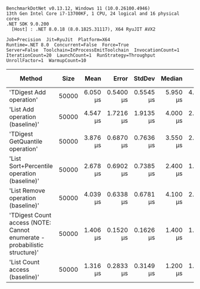 ```

BenchmarkDotNet v0.13.12, Windows 11 (10.0.26100.4946)
13th Gen Intel Core i7-13700KF, 1 CPU, 24 logical and 16 physical cores
.NET SDK 9.0.200
  [Host] : .NET 8.0.18 (8.0.1825.31117), X64 RyuJIT AVX2

Job=Precision  Jit=RyuJit  Platform=X64  
Runtime=.NET 8.0  Concurrent=False  Force=True  
Server=False  Toolchain=InProcessEmitToolchain  InvocationCount=1  
IterationCount=20  LaunchCount=1  RunStrategy=Throughput  
UnrollFactor=1  WarmupCount=10  

```
| Method                                                                    | Size  | Mean     | Error     | StdDev    | Median   | Min      | Max      | Ratio | RatioSD | Allocated | Alloc Ratio |
|-------------------------------------------------------------------------- |------ |---------:|----------:|----------:|---------:|---------:|---------:|------:|--------:|----------:|------------:|
| &#39;TDigest Add operation&#39;                                                   | 50000 | 6.050 μs | 0.5400 μs | 0.5545 μs | 5.950 μs | 4.950 μs | 7.250 μs |  1.58 |    0.54 |    1720 B |        1.00 |
| &#39;List Add operation (baseline)&#39;                                           | 50000 | 4.547 μs | 1.7216 μs | 1.9135 μs | 4.000 μs | 2.700 μs | 8.900 μs |  1.00 |    0.00 |    1720 B |        1.00 |
| &#39;TDigest GetQuantile operation&#39;                                           | 50000 | 3.876 μs | 0.6870 μs | 0.7636 μs | 3.550 μs | 2.950 μs | 5.750 μs |  0.96 |    0.33 |     376 B |        0.22 |
| &#39;List Sort+Percentile operation (baseline)&#39;                               | 50000 | 2.678 μs | 0.6902 μs | 0.7385 μs | 2.400 μs | 1.700 μs | 4.500 μs |  0.67 |    0.20 |    1720 B |        1.00 |
| &#39;List Remove operation (baseline)&#39;                                        | 50000 | 4.039 μs | 0.6338 μs | 0.6781 μs | 4.100 μs | 2.950 μs | 5.150 μs |  1.06 |    0.43 |    1720 B |        1.00 |
| &#39;TDigest Count access (NOTE: Cannot enumerate - probabilistic structure)&#39; | 50000 | 1.406 μs | 0.1520 μs | 0.1626 μs | 1.400 μs | 1.100 μs | 1.700 μs |  0.36 |    0.11 |    1696 B |        0.99 |
| &#39;List Count access (baseline)&#39;                                            | 50000 | 1.316 μs | 0.2833 μs | 0.3149 μs | 1.200 μs | 1.000 μs | 2.100 μs |  0.33 |    0.12 |    1696 B |        0.99 |

